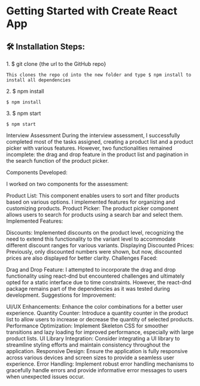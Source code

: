 # Getting Started with Create React App

<h2>🛠️ Installation Steps:</h2>

<p>1. $ git clone {the url to the GitHub repo}</p>

```
This clones the repo cd into the new folder and type $ npm install to install all dependencies
```

<p>2. $ npm install</p>

```
$ npm install
```

<p>3. $ npm start</p>

```
$ npm start
```

Interview Assessment
During the interview assessment, I successfully completed most of the tasks assigned, creating a product list and a product picker with various features. However, two functionalities remained incomplete: the drag and drop feature in the product list and pagination in the search function of the product picker.

Components Developed:

I worked on two components for the assessment:

Product List: This component enables users to sort and filter products based on various options. I implemented features for organizing and customizing products.
Product Picker: The product picker component allows users to search for products using a search bar and select them.
Implemented Features:

Discounts: Implemented discounts on the product level, recognizing the need to extend this functionality to the variant level to accommodate different discount ranges for various variants.
Displaying Discounted Prices: Previously, only discounted numbers were shown, but now, discounted prices are also displayed for better clarity.
Challenges Faced:

Drag and Drop Feature: I attempted to incorporate the drag and drop functionality using react-dnd but encountered challenges and ultimately opted for a static interface due to time constraints. However, the react-dnd package remains part of the dependencies as it was tested during development.
Suggestions for Improvement:

UI/UX Enhancements: Enhance the color combinations for a better user experience.
Quantity Counter: Introduce a quantity counter in the product list to allow users to increase or decrease the quantity of selected products.
Performance Optimization: Implement Skeleton CSS for smoother transitions and lazy loading for improved performance, especially with large product lists.
UI Library Integration: Consider integrating a UI library to streamline styling efforts and maintain consistency throughout the application. 
Responsive Design: Ensure the application is fully responsive across various devices and screen sizes to provide a seamless user experience.
Error Handling: Implement robust error handling mechanisms to gracefully handle errors and provide informative error messages to users when unexpected issues occur.
